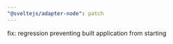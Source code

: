 ```yaml
---
"@sveltejs/adapter-node": patch
---
```


fix: regression preventing built application from starting
